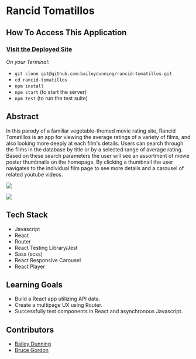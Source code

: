 # Rancid Tomatillos


## How To Access This Application

### [Visit the Deployed Site](https://baileydunning.github.io/rancid-tomatillos/)

*On your Terminal:*

+ `git clone git@github.com:baileydunning/rancid-tomatillos.git`
+ `cd rancid-tomatillos`
+ `npm install`
+ `npm start` (to start the server)
+ `npm test` (to run the test suite)

## Abstract
In this parody of a familiar vegetable-themed movie rating site, Rancid Tomatillos is an app for viewing the average ratings of a variety of films, and also looking more deeply at each film's details.  Users can search through the films in the database by title or by a selected range of average rating.  Based on these search parameters the user will see an assortment of movie poster thumbnails on the homepage.  By clicking a thumbnail the user navigates to the individual film page to see more details and a carousel of related youtube videos.

![](https://media.giphy.com/media/8KZ9KOqBDTk6QB2dpM/giphy.gif)

![](https://media.giphy.com/media/cQw7UOEC8J5gE0VjrP/giphy.gif)

## Tech Stack
- Javascript
- React
- Router
- React Testing Library/Jest
- Sass (scss)
- React Responsive Carousel
- React Player

## Learning Goals
- Build a React app utilizing API data.
- Create a multipage UX using Router.
- Successfully test components in React and asynchronous Javascript.

## Contributors
- [Bailey Dunning](https://github.com/baileydunning) 
- [Bruce Gordon](https://github.com/bruce-gordon)
